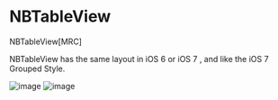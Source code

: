 NBTableView
===========

NBTableView[MRC]

 NBTableView has the same layout in iOS 6 or iOS 7 , and like the iOS 7 Grouped Style.

 ![image](https://github.com/OpeningO/NBTableView/raw/master/ios6.png)
 ![image](https://github.com/OpeningO/NBTableView/raw/master/ios7.png)
